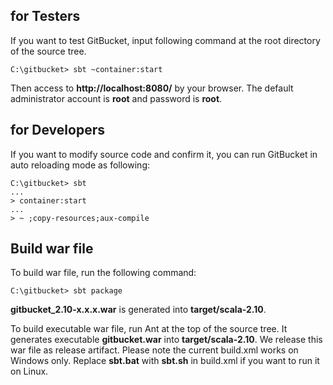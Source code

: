 for Testers
--------

If you want to test GitBucket, input following command at the root directory of the source tree.

```
C:\gitbucket> sbt ~container:start
```

Then access to **http://localhost:8080/** by your browser. The default administrator account is **root** and password is **root**.

for Developers
--------
If you want to modify source code and confirm it, you can run GitBucket in auto reloading mode as following:

```
C:\gitbucket> sbt
...
> container:start
...
> ~ ;copy-resources;aux-compile
```

Build war file
--------

To build war file, run the following command:

```
C:\gitbucket> sbt package
```

**gitbucket_2.10-x.x.x.war** is generated into **target/scala-2.10**.

To build executable war file, run Ant at the top of the source tree. It generates executable **gitbucket.war** into **target/scala-2.10**. We release this war file as release artifact. Please note the current build.xml works on Windows only. Replace **sbt.bat** with **sbt.sh** in build.xml if you want to run it on Linux.